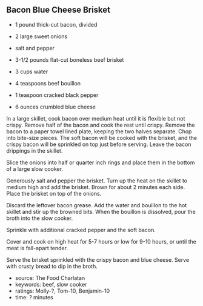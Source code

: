 Bacon Blue Cheese Brisket
-------------------------

- 1 pound thick-cut bacon, divided

- 2 large sweet onions

- salt and pepper
- 3-1/2 pounds flat-cut boneless beef brisket

- 3 cups water
- 4 teaspoons beef bouillon
- 1 teaspoon cracked black pepper

- 6 ounces crumbled blue cheese

In a large skillet, cook bacon over medium heat until it is flexible
but not crispy.  Remove half of the bacon and cook the rest until
crispy.  Remove the bacon to a paper towel lined plate, keeping the
two halves separate.  Chop into bite-size pieces.  The soft bacon will
be cooked with the brisket, and the crispy bacon will be sprinkled on
top just before serving.  Leave the bacon drippings in the skillet.

Slice the onions into half or quarter inch rings and place them in the
bottom of a large slow cooker.

Generously salt and pepper the brisket.  Turn up the heat on the
skillet to medium high and add the brisket.  Brown for about 2 minutes
each side.  Place the brisket on top of the onions.

Discard the leftover bacon grease.  Add the water and bouillon to the
hot skillet and stir up the browned bits.  When the bouillon is
dissolved, pour the broth into the slow cooker.

Sprinkle with additional cracked pepper and the soft bacon.

Cover and cook on high heat for 5-7 hours or low for 9-10 hours, or
until the meat is fall-apart tender.

Serve the brisket sprinkled with the crispy bacon and blue cheese.
Serve with crusty bread to dip in the broth.

- source: The Food Charlatan
- keywords: beef, slow cooker
- ratings: Molly-?, Tom-10, Benjamin-10
- time: ? minutes
